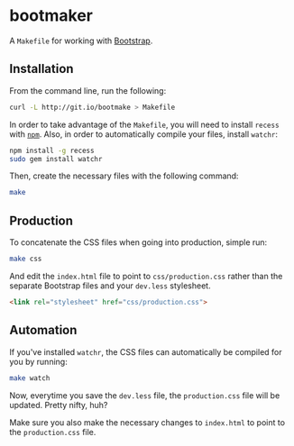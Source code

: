 bootmaker
=========

A `Makefile` for working with [Bootstrap](http://twitter.github.com/bootstrap).


Installation
------------

From the command line, run the following:

```bash
curl -L http://git.io/bootmake > Makefile
```

In order to take advantage of the `Makefile`, you will need to install `recess` with
[`npm`](http://npmjs.org/). Also, in order to automatically compile your
files, install `watchr`:

```bash
npm install -g recess
sudo gem install watchr
```

Then, create the necessary files with the following command:

```bash
make
```


Production
----------

To concatenate the CSS files when going into production, simple run:

```bash
make css
```

And edit the `index.html` file to point to `css/production.css` rather
than the separate Bootstrap files and your `dev.less` stylesheet.

```html
<link rel="stylesheet" href="css/production.css">
```


Automation
----------

If you've installed `watchr`, the CSS files can automatically be
compiled for you by running:

```bash
make watch
```

Now, everytime you save the `dev.less` file, the `production.css` file
will be updated. Pretty nifty, huh?

Make sure you also make the necessary changes to `index.html` to point
to the `production.css` file.
